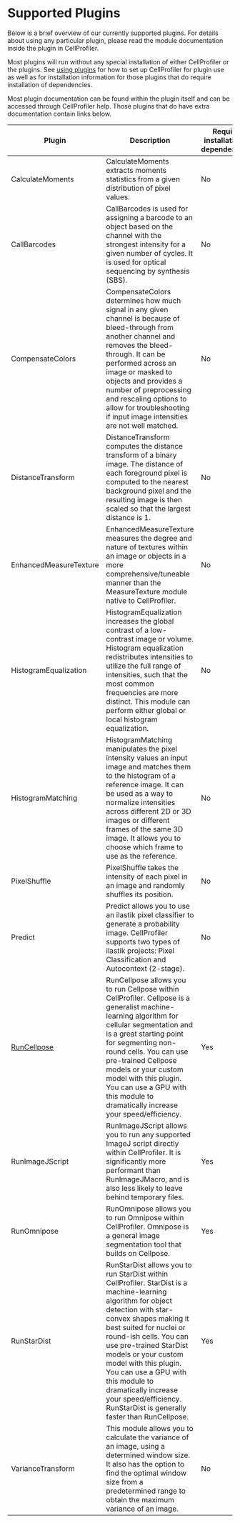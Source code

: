 # Supported Plugins

Below is a brief overview of our currently supported plugins.
For details about using any particular plugin, please read the module documentation inside the plugin in CellProfiler.

Most plugins will run without any special installation of either CellProfiler or the plugins. 
See [using plugins](using_plugins.md) for how to set up CellProfiler for plugin use as well as for installation information for those plugins that do require installation of dependencies.

Most plugin documentation can be found within the plugin itself and can be accessed through CellProfiler help.
Those plugins that do have extra documentation contain links below.

| Plugin | Description | Requires installation of dependencies? | Install flag |
|--------|-------------|----------------------------------------|--------------|
| CalculateMoments      | CalculateMoments extracts moments statistics from a given distribution of pixel values. | No | |
| CallBarcodes          | CallBarcodes is used for assigning a barcode to an object based on the channel with the strongest intensity for a given number of cycles. It is used for optical sequencing by synthesis (SBS). | No | |
| CompensateColors      | CompensateColors determines how much signal in any given channel is because of bleed-through from another channel and removes the bleed-through. It can be performed across an image or masked to objects and provides a number of preprocessing and rescaling options to allow for troubleshooting if input image intensities are not well matched. | No | |
| DistanceTransform     | DistanceTransform computes the distance transform of a binary image. The distance of each foreground pixel is computed to the nearest background pixel and the resulting image is then scaled so that the largest distance is 1. | No | |
| EnhancedMeasureTexture| EnhancedMeasureTexture measures the degree and nature of textures within an image or objects in a more comprehensive/tuneable manner than the MeasureTexture module native to CellProfiler. | No | |
| HistogramEqualization | HistogramEqualization increases the global contrast of a low-contrast image or volume. Histogram equalization redistributes intensities to utilize the full range of intensities, such that the most common frequencies are more distinct. This module can perform either global or local histogram equalization. | No | |
| HistogramMatching     | HistogramMatching manipulates the pixel intensity values an input image and matches them to the histogram of a reference image. It can be used as a way to normalize intensities across different 2D or 3D images or different frames of the same 3D image. It allows you to choose which frame to use as the reference. | No | |
| PixelShuffle          | PixelShuffle takes the intensity of each pixel in an image and randomly shuffles its position. | No | |
| Predict               | Predict allows you to use an ilastik pixel classifier to generate a probability image. CellProfiler supports two types of ilastik projects: Pixel Classification and Autocontext (2-stage). | No |  |
| [RunCellpose](RunCellPose.md) | RunCellpose allows you to run Cellpose within CellProfiler. Cellpose is a generalist machine-learning algorithm for cellular segmentation and is a great starting point for segmenting non-round cells. You can use pre-trained Cellpose models or your custom model with this plugin. You can use a GPU with this module to dramatically increase your speed/efficiency. | Yes | `cellpose` |
| RunImageJScript       | RunImageJScript allows you to run any supported ImageJ script directly within CellProfiler. It is significantly more performant than RunImageJMacro, and is also less likely to leave behind temporary files. | Yes | XXXXX |
| RunOmnipose           | RunOmnipose allows you to run Omnipose within CellProfiler. Omnipose is a general image segmentation tool that builds on Cellpose. | Yes | `omnipose` |
| RunStarDist           | RunStarDist allows you to run StarDist within CellProfiler. StarDist is a machine-learning algorithm for object detection with star-convex shapes making it best suited for nuclei or round-ish cells. You can use pre-trained StarDist models or your custom model with this plugin. You can use a GPU with this module to dramatically increase your speed/efficiency. RunStarDist is generally faster than RunCellpose. | Yes | `stardist` |
| VarianceTransform     | This module allows you to calculate the variance of an image, using a determined window size. It also has the option to find the optimal window size from a predetermined range to obtain the maximum variance of an image. | No | |